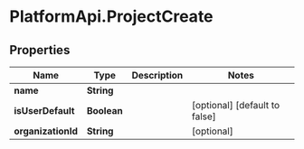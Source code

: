 # PlatformApi.ProjectCreate

## Properties

Name | Type | Description | Notes
------------ | ------------- | ------------- | -------------
**name** | **String** |  |
**isUserDefault** | **Boolean** |  | [optional] [default to false]
**organizationId** | **String** |  | [optional]
